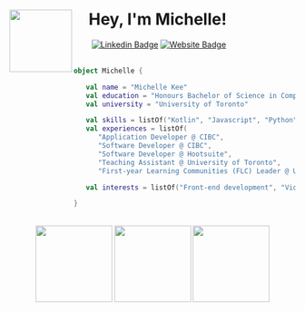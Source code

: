 # &nbsp; &nbsp; Hey, I'm Michelle! <img src="https://user-images.githubusercontent.com/45515347/134095452-8c8fc2b6-4c33-445a-bea9-ea86d7599681.gif" width=110px align=left>
&nbsp;&nbsp;&nbsp;&nbsp;&nbsp;&nbsp;&nbsp; 
[![Linkedin Badge](https://img.shields.io/badge/-LinkedIn-blue?style=flat&logo=Linkedin&logoColor=white)](https://www.linkedin.com/in/mkee/)
[![Website Badge](https://img.shields.io/badge/-Website-black?style=flat&logo=github&logoColor=white)](https://tokibun.github.io/)
<br/><br/>

```kotlin
object Michelle {

   val name = "Michelle Kee"
   val education = "Honours Bachelor of Science in Computer Science, Software Engineering Stream"
   val university = "University of Toronto"

   val skills = listOf("Kotlin", "Javascript", "Python", "Java", "HTML/CSS", "C#", "Angular")
   val experiences = listOf(
      "Application Developer @ CIBC",
      "Software Developer @ CIBC",
      "Software Developer @ Hootsuite",
      "Teaching Assistant @ University of Toronto",
      "First-year Learning Communities (FLC) Leader @ University of Toronto")

   val interests = listOf("Front-end development", "Video Games", "Mechanical Keyboards")

}
```

<br/>
<div align=center>
   <img height=135 src="https://github-readme-streak-stats.herokuapp.com?user=Tokibun&theme=solarized-light&hide_border=true"/>
   <img height=135 src="https://github-readme-stats.vercel.app/api/top-langs/?username=tokibun&langs_count=8&layout=compact&theme=solarized-light"&hide_border=true/>
   <img height=135 src="https://github-readme-stats.vercel.app/api?username=tokibun&show_icons=true&theme=solarized-light"&hide_border=true/>
</div>
